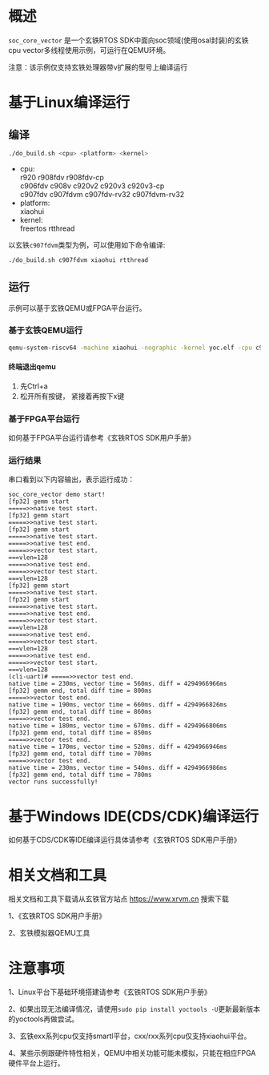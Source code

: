 # 概述

`soc_core_vector` 是一个玄铁RTOS SDK中面向soc领域(使用osal封装)的玄铁cpu vector多线程使用示例，可运行在QEMU环境。

注意：该示例仅支持玄铁处理器带v扩展的型号上编译运行

# 基于Linux编译运行

## 编译

```bash
./do_build.sh <cpu> <platform> <kernel>
```
- cpu: <br />
        r920 r908fdv r908fdv-cp <br />
        c906fdv c908v c920v2 c920v3 c920v3-cp <br />
        c907fdv c907fdvm c907fdv-rv32 c907fdvm-rv32
- platform: <br />
        xiaohui
- kernel: <br />
        freertos rtthread

以玄铁`c907fdvm`类型为例，可以使用如下命令编译:
```bash
./do_build.sh c907fdvm xiaohui rtthread
```

## 运行

示例可以基于玄铁QEMU或FPGA平台运行。

### 基于玄铁QEMU运行

```bash
qemu-system-riscv64 -machine xiaohui -nographic -kernel yoc.elf -cpu c907fdvm
```

#### 终端退出qemu

1. 先Ctrl+a
2. 松开所有按键， 紧接着再按下x键

### 基于FPGA平台运行

如何基于FPGA平台运行请参考《玄铁RTOS SDK用户手册》

### 运行结果

串口看到以下内容输出，表示运行成功：

```cli
soc_core_vector demo start!
[fp32] gemm start
=====>>native test start.
[fp32] gemm start
=====>>native test start.
[fp32] gemm start
=====>>native test start.
=====>>native test end.
=====>>vector test start.
===vlen=128
=====>>native test end.
=====>>vector test start.
===vlen=128
[fp32] gemm start
=====>>native test start.
[fp32] gemm start
=====>>native test start.
=====>>native test end.
=====>>vector test start.
===vlen=128
=====>>native test end.
=====>>vector test start.
===vlen=128
=====>>native test end.
=====>>vector test start.
===vlen=128
(cli-uart)# =====>>vector test end.
native time = 230ms, vector time = 560ms. diff = 4294966966ms
[fp32] gemm end, total diff time = 800ms
=====>>vector test end.
native time = 190ms, vector time = 660ms. diff = 4294966826ms
[fp32] gemm end, total diff time = 860ms
=====>>vector test end.
native time = 180ms, vector time = 670ms. diff = 4294966806ms
[fp32] gemm end, total diff time = 850ms
=====>>vector test end.
native time = 170ms, vector time = 520ms. diff = 4294966946ms
[fp32] gemm end, total diff time = 700ms
=====>>vector test end.
native time = 230ms, vector time = 540ms. diff = 4294966986ms
[fp32] gemm end, total diff time = 780ms
vector runs successfully!
```

# 基于Windows IDE(CDS/CDK)编译运行

如何基于CDS/CDK等IDE编译运行具体请参考《玄铁RTOS SDK用户手册》

# 相关文档和工具

相关文档和工具下载请从玄铁官方站点 https://www.xrvm.cn 搜索下载

1、《玄铁RTOS SDK用户手册》

2、玄铁模拟器QEMU工具


# 注意事项

1、Linux平台下基础环境搭建请参考《玄铁RTOS SDK用户手册》

2、如果出现无法编译情况，请使用`sudo pip install yoctools -U`更新最新版本的yoctools再做尝试。

3、玄铁exx系列cpu仅支持smartl平台，cxx/rxx系列cpu仅支持xiaohui平台。

4、某些示例跟硬件特性相关，QEMU中相关功能可能未模拟，只能在相应FPGA硬件平台上运行。

